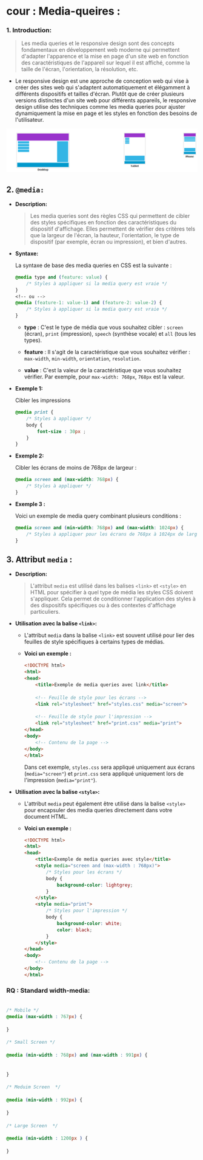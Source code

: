 # cour : **Media-queires :**


### 1. **Introduction:**


>Les media queries et le responsive design sont des concepts fondamentaux en développement web moderne qui permettent d'adapter l'apparence et la mise en page d'un site web en fonction des caractéristiques de l'appareil sur lequel il est affiché, comme la taille de l'écran, l'orientation, la résolution, etc.


- Le responsive design est une approche de conception web qui vise à créer des sites web qui s'adaptent automatiquement et élégamment à différents dispositifs et tailles d'écran. Plutôt que de créer plusieurs versions distinctes d'un site web pour différents appareils, le responsive design utilise des techniques comme les media queries pour ajuster dynamiquement la mise en page et les styles en fonction des besoins de l'utilisateur.


![alt text](images/image.png)

## 2. **``@media:``**

- **Description:**

    >Les media queries sont des règles CSS qui permettent de cibler des styles spécifiques en fonction des caractéristiques du dispositif d'affichage. Elles permettent de vérifier des critères tels que la largeur de l'écran, la hauteur, l'orientation, le type de dispositif (par exemple, écran ou impression), et bien d'autres.


- **Syntaxe:**

    La syntaxe de base des media queries en CSS est la suivante :

    ```css
    @media type and (feature: value) {
        /* Styles à appliquer si la media query est vraie */
    }
    <!-- ou -->
    @media (feature-1: value-1) and (feature-2: value-2) {
        /* Styles à appliquer si la media query est vraie */
    }
    ```

    - **type** : C'est le type de média que vous souhaitez cibler : `screen` (écran), `print` (impression), `speech` (synthèse vocale) et `all` (tous les types).

    - **feature** : Il s'agit de la caractéristique que vous souhaitez vérifier : `max-width`, `min-width`, `orientation`, `resolution`.

    - **value** : C'est la valeur de la caractéristique que vous souhaitez vérifier. Par exemple, pour `max-width: 768px`, `768px` est la valeur.


- **Exemple 1:**

    Cibler les impressions

    ```css
    @media print {
        /* Styles à appliquer */
        body {
            font-size : 30px ; 
        }
    }
    ```


- **Exemple 2:**

    Cibler les écrans de moins de 768px de largeur :

    ```css
    @media screen and (max-width: 768px) {
        /* Styles à appliquer */
    }
    ```

- **Exemple 3 :**

    Voici un exemple de media query combinant plusieurs conditions :

    ```css
    @media screen and (min-width: 768px) and (max-width: 1024px) {
        /* Styles à appliquer pour les écrans de 768px à 1024px de largeur */
    }
    ```


## 3. **Attribut ``media`` :**

- **Description:**

    >L'attribut `media` est utilisé dans les balises `<link>` et `<style>` en HTML pour spécifier à quel type de média les styles CSS doivent s'appliquer. Cela permet de conditionner l'application des styles à des dispositifs spécifiques ou à des contextes d'affichage particuliers.


- **Utilisation avec la balise `<link>`:**

    - L'attribut `media` dans la balise `<link>` est souvent utilisé pour lier des feuilles de style spécifiques à certains types de médias. 
    
    - **Voici un exemple :**

        ```html
        <!DOCTYPE html>
        <html>
        <head>
            <title>Exemple de media queries avec link</title>
            
            <!-- Feuille de style pour les écrans -->
            <link rel="stylesheet" href="styles.css" media="screen">

            <!-- Feuille de style pour l'impression -->
            <link rel="stylesheet" href="print.css" media="print">
        </head>
        <body>
            <!-- Contenu de la page -->
        </body>
        </html>
        ``` 
        Dans cet exemple, `styles.css` sera appliqué uniquement aux écrans (`media="screen"`) et `print.css` sera appliqué uniquement lors de l'impression (`media="print"`).

- **Utilisation avec la balise `<style>`:**

    - L'attribut `media` peut également être utilisé dans la balise `<style>` pour encapsuler des media queries directement dans votre document HTML. 
    
    - **Voici un exemple :**

        ```html
        <!DOCTYPE html>
        <html>
        <head>
            <title>Exemple de media queries avec style</title>
            <style media="screen and (max-width : 768px)">
                /* Styles pour les écrans */
                body {
                    background-color: lightgrey;
                }
            </style>
            <style media="print">
                /* Styles pour l'impression */
                body {
                    background-color: white;
                    color: black;
                }
            </style>
        </head>
        <body>
            <!-- Contenu de la page -->
        </body>
        </html>
        ```





### RQ : **Standard width-media:**

```css

/* Mobile */
@media (max-width : 767px) {
    
}

/* Small Screen */

@media (min-width : 768px) and (max-width : 991px) {
    

}

/* Meduim Screen  */

@media (min-width : 992px) {
    
}

/* Large Screen  */

@media (min-width : 1200px ) {
    
}

```